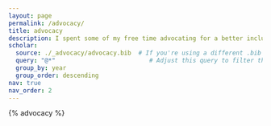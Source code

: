 ```yaml
---
layout: page
permalink: /advocacy/
title: advocacy
description: I spent some of my free time advocating for a better inclusion of people with disabilities in both the tech industry and the society. As most of my actions are located in France, this section will be in French.
scholar:
  source: ./_advocacy/advocacy.bib  # If you're using a different .bib file
  query: "@*"                          # Adjust this query to filter the publications
  group_by: year
  group_order: descending
nav: true
nav_order: 2
---
```


{% advocacy %}
